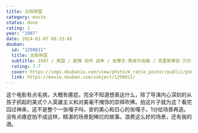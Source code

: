 ```yaml
---
title: 太阳帝国
category: movie
status: done
rating: 1
year: "1987"
date: 2024-01-07 06:33:45
douban:
  id: "1299811"
  title: 太阳帝国
  subtitle: 1987 / 美国 / 剧情 动作 战争 / 史蒂文·斯皮尔伯格 / 克里斯蒂安·贝尔 约翰·马尔科维奇
  rating: 7.7
  cover: https://img1.doubanio.com/view/photo/m_ratio_poster/public/p506639780.jpg
  link: https://movie.douban.com/subject/1299811/
---
```


这个电影有点毛病，大概有癔症。完全不知道想表达什么，除了导演内心深刻的从孩子抓起的美式个人英雄主义和对美毫不掩饰的崇拜吹捧。拍这片子就为这？看完回过神来，这不是整个一张嘎子吗，安的美心和日心的张嘎子。1分给场景再造。没有点癔症拍不成这样，精湛的场景配稀烂的故事。浪费这么好的场景，还有我的酒。
